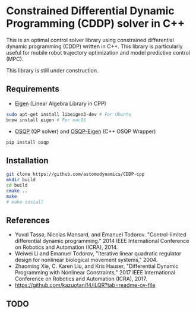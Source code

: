 # Constrained Differential Dynamic Programming (CDDP) solver in C++

This is an optimal control solver library using constrained differential dynamic programming (CDDP) written in C++. This library is particularly useful for mobile robot trajectory optimization and model predictive control (MPC).

This library is still under construction. 

## Requirements
* [Eigen](https://formulae.brew.sh/formula/eigen) (Linear Algebra Library in CPP)
    
```bash
sudo apt-get install libeigen3-dev # For Ubuntu
brew install eigen # For macOS

```

* [OSQP](https://osqp.org/) (QP solver) and [OSQP-Eigen](https://robotology.github.io/osqp-eigen/) (C++ OSQP Wrapper)
```bash
pip install osqp
```


## Installation
```bash
git clone https://github.com/astomodynamics/CDDP-cpp 
mkdir build
cd build
cmake ..
make
# make install
```

## References

* Yuval Tassa, Nicolas Mansard, and Emanuel Todorov. "Control-limited differential dynamic programming." 2014 IEEE International Conference on Robotics and Automation (ICRA), 2014.
* Weiwei Li and Emanuel Todorov, "Iterative linear quadratic regulator design for nonlinear biological movement systems," 2004.
* Zhaoming Xie, C. Karen Liu, and Kris Hauser, "Differential Dynamic Programming with Nonlinear Constraints," 2017 IEEE International Conference on Robotics and Automation (ICRA), 2017.
* https://github.com/kazuotani14/iLQR?tab=readme-ov-file


## TODO